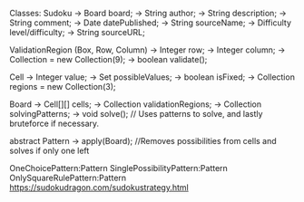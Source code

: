 Classes:
Sudoku
-> Board board;
-> String author;
-> String description;
-> String comment;
-> Date datePublished;
-> String sourceName;
-> Difficulty level/difficulty;
-> String sourceURL;

ValidationRegion (Box, Row, Column)
-> Integer row;
-> Integer column;
-> Collection<Cell> = new Collection<Cell>(9);
-> boolean validate();

Cell
-> Integer value;
-> Set<Integer> possibleValues;
-> boolean isFixed;
-> Collection<ValidationRegion> regions = new Collection<ValidationRegion>(3);

Board
-> Cell[][] cells;
-> Collection<ValidationRegion> validationRegions;
-> Collection<Pattern> solvingPatterns;
-> void solve(); // Uses patterns to solve, and lastly bruteforce if necessary.

abstract Pattern
-> apply(Board); //Removes possibilities from cells and solves if only one left

OneChoicePattern:Pattern
SinglePossibilityPattern:Pattern
OnlySquareRulePattern:Pattern
https://sudokudragon.com/sudokustrategy.html
